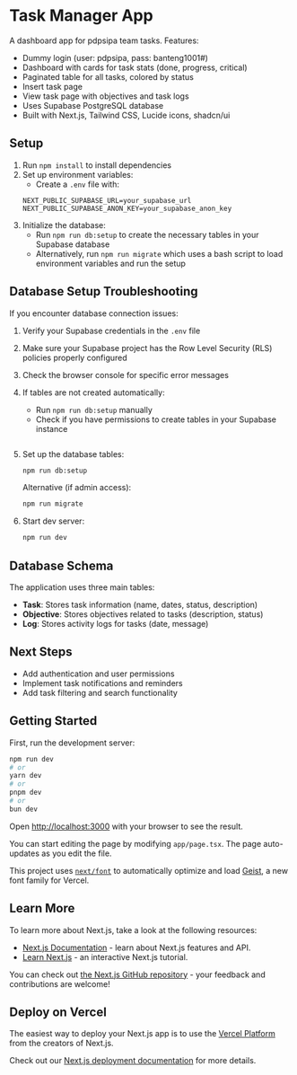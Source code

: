 # Task Manager App

A dashboard app for pdpsipa team tasks. Features:

- Dummy login (user: pdpsipa, pass: banteng1001#)
- Dashboard with cards for task stats (done, progress, critical)
- Paginated table for all tasks, colored by status
- Insert task page
- View task page with objectives and task logs
- Uses Supabase PostgreSQL database
- Built with Next.js, Tailwind CSS, Lucide icons, shadcn/ui

## Setup

1. Run `npm install` to install dependencies
2. Set up environment variables:
   - Create a `.env` file with:
   ```
   NEXT_PUBLIC_SUPABASE_URL=your_supabase_url
   NEXT_PUBLIC_SUPABASE_ANON_KEY=your_supabase_anon_key
   ```
3. Initialize the database:
   - Run `npm run db:setup` to create the necessary tables in your Supabase database
   - Alternatively, run `npm run migrate` which uses a bash script to load environment variables and run the setup

## Database Setup Troubleshooting

If you encounter database connection issues:

1. Verify your Supabase credentials in the `.env` file
2. Make sure your Supabase project has the Row Level Security (RLS) policies properly configured
3. Check the browser console for specific error messages
4. If tables are not created automatically:
   - Run `npm run db:setup` manually
   - Check if you have permissions to create tables in your Supabase instance
   ```

   ```
5. Set up the database tables:

   ```bash
   npm run db:setup
   ```

   Alternative (if admin access):

   ```bash
   npm run migrate
   ```

6. Start dev server:
   ```bash
   npm run dev
   ```

## Database Schema

The application uses three main tables:

- **Task**: Stores task information (name, dates, status, description)
- **Objective**: Stores objectives related to tasks (description, status)
- **Log**: Stores activity logs for tasks (date, message)

## Next Steps

- Add authentication and user permissions
- Implement task notifications and reminders
- Add task filtering and search functionality

## Getting Started

First, run the development server:

```bash
npm run dev
# or
yarn dev
# or
pnpm dev
# or
bun dev
```

Open [http://localhost:3000](http://localhost:3000) with your browser to see the result.

You can start editing the page by modifying `app/page.tsx`. The page auto-updates as you edit the file.

This project uses [`next/font`](https://nextjs.org/docs/app/building-your-application/optimizing/fonts) to automatically optimize and load [Geist](https://vercel.com/font), a new font family for Vercel.

## Learn More

To learn more about Next.js, take a look at the following resources:

- [Next.js Documentation](https://nextjs.org/docs) - learn about Next.js features and API.
- [Learn Next.js](https://nextjs.org/learn) - an interactive Next.js tutorial.

You can check out [the Next.js GitHub repository](https://github.com/vercel/next.js) - your feedback and contributions are welcome!

## Deploy on Vercel

The easiest way to deploy your Next.js app is to use the [Vercel Platform](https://vercel.com/new?utm_medium=default-template&filter=next.js&utm_source=create-next-app&utm_campaign=create-next-app-readme) from the creators of Next.js.

Check out our [Next.js deployment documentation](https://nextjs.org/docs/app/building-your-application/deploying) for more details.
